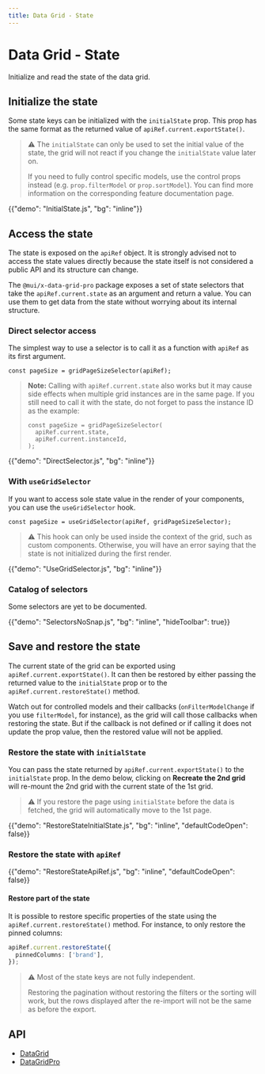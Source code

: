 ```yaml
---
title: Data Grid - State
---
```


# Data Grid - State

<p class="description">Initialize and read the state of the data grid.</p>

## Initialize the state

Some state keys can be initialized with the `initialState` prop.
This prop has the same format as the returned value of `apiRef.current.exportState()`.

> ⚠️ The `initialState` can only be used to set the initial value of the state, the grid will not react if you change the `initialState` value later on.
>
> If you need to fully control specific models, use the control props instead (e.g. `prop.filterModel` or `prop.sortModel`).
> You can find more information on the corresponding feature documentation page.

{{"demo": "InitialState.js", "bg": "inline"}}

## Access the state [<span class="plan-pro"></span>](https://mui.com/store/items/material-ui-pro/)

The state is exposed on the `apiRef` object.
It is strongly advised not to access the state values directly because the state itself is not considered a public API and its structure can change.

The `@mui/x-data-grid-pro` package exposes a set of state selectors that take the `apiRef.current.state` as an argument and return a value.
You can use them to get data from the state without worrying about its internal structure.

### Direct selector access

The simplest way to use a selector is to call it as a function with `apiRef` as its first argument.

```tsx
const pageSize = gridPageSizeSelector(apiRef);
```

> **Note:** Calling with `apiRef.current.state` also works but it may cause side effects when multiple grid instances are in the same page.
> If you still need to call it with the state, do not forget to pass the instance ID as the example:
>
> ```tsx
> const pageSize = gridPageSizeSelector(
>   apiRef.current.state,
>   apiRef.current.instanceId,
> );
> ```

{{"demo": "DirectSelector.js", "bg": "inline"}}

### With `useGridSelector`

If you want to access sole state value in the render of your components, you can use the `useGridSelector` hook.

```tsx
const pageSize = useGridSelector(apiRef, gridPageSizeSelector);
```

> ⚠️ This hook can only be used inside the context of the grid, such as custom components. Otherwise, you will have an error saying that the state is not initialized during the first render.

{{"demo": "UseGridSelector.js", "bg": "inline"}}

### Catalog of selectors

Some selectors are yet to be documented.

{{"demo": "SelectorsNoSnap.js", "bg": "inline", "hideToolbar": true}}

## Save and restore the state

The current state of the grid can be exported using `apiRef.current.exportState()`.
It can then be restored by either passing the returned value to the `initialState` prop or to the `apiRef.current.restoreState()` method.

Watch out for controlled models and their callbacks (`onFilterModelChange` if you use `filterModel`, for instance), as the grid will call those callbacks when restoring the state.
But if the callback is not defined or if calling it does not update the prop value, then the restored value will not be applied.

### Restore the state with `initialState`

You can pass the state returned by `apiRef.current.exportState()` to the `initialState` prop.
In the demo below, clicking on **Recreate the 2nd grid** will re-mount the 2nd grid with the current state of the 1st grid.

> ⚠️ If you restore the page using `initialState` before the data is fetched, the grid will automatically move to the 1st page.

{{"demo": "RestoreStateInitialState.js", "bg": "inline", "defaultCodeOpen": false}}

### Restore the state with `apiRef` [<span class="plan-pro"></span>](https://mui.com/store/items/material-ui-pro/)

{{"demo": "RestoreStateApiRef.js", "bg": "inline", "defaultCodeOpen": false}}

#### Restore part of the state

It is possible to restore specific properties of the state using the `apiRef.current.restoreState()` method.
For instance, to only restore the pinned columns:

```ts
apiRef.current.restoreState({
  pinnedColumns: ['brand'],
});
```

> ⚠️ Most of the state keys are not fully independent.
>
> Restoring the pagination without restoring the filters or the sorting will work, but the rows displayed after the re-import will not be the same as before the export.

## API

- [DataGrid](/api/data-grid/data-grid/)
- [DataGridPro](/api/data-grid/data-grid-pro/)

